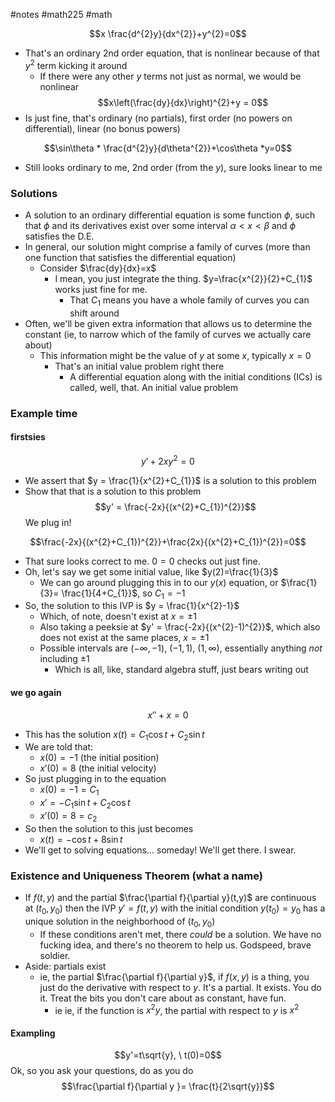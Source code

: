 #notes #math225 #math 



$$x \frac{d^{2}y}{dx^{2}}+y^{2}=0$$
- That's an ordinary 2nd order equation, that is nonlinear because of that $y^{2}$ term kicking it around
	- If there were any other $y$ terms not just as normal, we would be nonlinear
$$x\left(\frac{dy}{dx}\right)^{2}+y = 0$$
- Is just fine, that's ordinary (no partials), first order (no powers on differential), linear (no bonus powers)

$$\sin\theta * \frac{d^{2}y}{d\theta^{2}}+\cos\theta  *y=0$$
- Still looks ordinary to me, 2nd order (from the $y$), sure looks linear to me

### Solutions
- A solution to an ordinary differential equation is some function $\phi$, such that $\phi$ and its derivatives exist over some interval $\alpha < x < \beta$ and $\phi$ satisfies the D.E.
- In general, our solution might comprise a family of curves (more than one function that satisfies the differential equation) 
	- Consider $\frac{dy}{dx}=x$ 
		- I mean, you just integrate the thing. $y=\frac{x^{2}}{2}+C_{1}$ works just fine for me.
			- That $C_{1}$ means you have a whole family of curves you can shift around
- Often, we'll be given extra information that allows us to determine the constant (ie, to narrow which of the family of curves we actually care about)
	- This information might be the value of $y$ at some $x$, typically $x=0$ 
		- That's an initial value problem right there
			- A differential equation along with the initial conditions (ICs) is called, well, that. An initial value problem

### Example time
#### firstsies
$$y'+2xy^{2}=0$$
- We assert that $y = \frac{1}{x^{2}+C_{1}}$ is a solution to this problem
- Show that that is a solution to this problem $$y' = \frac{-2x}{(x^{2}+C_{1})^{2}}$$
We plug in!

$$\frac{-2x}{(x^{2}+C_{1})^{2}}+\frac{2x}{(x^{2}+C_{1})^{2}}=0$$
- That sure looks correct to me. $0=0$ checks out just fine.
- Oh, let's say we get some initial value, like $y(2)=\frac{1}{3}$ 
	- We can go around plugging this in to our $y(x)$ equation, or $\frac{1}{3}= \frac{1}{4+C_{1}}$, so $C_{1}= -1$ 
- So, the solution to this IVP is $y = \frac{1}{x^{2}-1}$ 
	- Which, of note, doesn't exist at $x=\pm1$ 
	- Also taking a peeksie at $y' = \frac{-2x}{(x^{2}-1)^{2}}$, which also does not exist at the same places, $x=\pm1$
	- Possible intervals are $(-\infty,-1)$, $(-1,1)$, $(1,\infty)$, essentially anything *not* including $\pm 1$
		- Which is all, like, standard algebra stuff, just bears writing out

#### we go again
$$x''+x=0$$
- This has the solution $x(t)=C_{1}\cos t + C_{2}\sin t$
- We are told that:
	- $x(0)=-1$ (the initial position) 
	- $x'(0)=8$ (the initial velocity)
- So just plugging in to the equation
	- $x(0)= -1 = C_{1}$
	- $x' = -C_{1}\sin t + C_{2}\cos t$
	- $x'(0)=8=c_{2}$
- So then the solution to this just becomes
	- $x(t)=-\cos t + 8 \sin t$
- We'll get to solving equations... someday! We'll get there. I swear.

### Existence and Uniqueness Theorem (what a name)
- If $f(t,y)$ and the partial $\frac{\partial f}{\partial y}(t,y)$ are continuous at $(t_{0},y_{0})$ then the IVP $y'=f(t,y)$ with the initial condition $y(t_{0})=y_{0}$ has a unique solution in the neighborhood of $(t_{0},y_{0})$ 
	- If these conditions aren't met, there *could* be a solution. We have no fucking idea, and there's no theorem to help us. Godspeed, brave soldier.
- Aside: partials exist
	- ie, the partial $\frac{\partial f}{\partial y}$, if $f(x,y)$ is a thing, you just do the derivative with respect to $y$. It's a partial. It exists. You do it. Treat the bits you don't care about as constant, have fun. 
		- ie ie, if the function is $x^{2}y$, the partial with respect to $y$ is $x^{2}$
#### Exampling
$$y'=t\sqrt{y}, \ t(0)=0$$
Ok, so you ask your questions, do as you do
$$\frac{\partial f}{\partial y }= \frac{t}{2\sqrt{y}}$$
